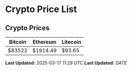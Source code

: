 # Crypto Price List

## Crypto Prices
| Bitcoin | Ethereum | Litecoin |
| ------- | -------- | -------- |
| $83522 | $1914.49 | $93.65 |
**Last Updated:** 2025-03-17 11:29 UTC
**Last Updated:** $DATE$
